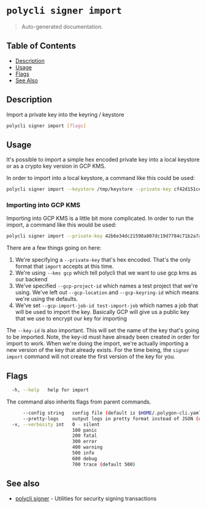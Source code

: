 # `polycli signer import`

> Auto-generated documentation.

## Table of Contents

- [Description](#description)
- [Usage](#usage)
- [Flags](#flags)
- [See Also](#see-also)

## Description

Import a private key into the keyring / keystore

```bash
polycli signer import [flags]
```

## Usage

It's possible to import a simple hex encoded private key into a local
keystore or as a crypto key version in GCP KMS.

In order to import into a local keystore, a command like this could be used:

```bash
polycli signer import --keystore /tmp/keystore --private-key cf42d151cec45693f2ac1201e803b056c5f9e2e5d1af627ce41ab3b6faceda25
```

### Importing into GCP KMS

Importing into GCP KMS is a little bit more complicated. In order to run the import, a command like this would be used:

```bash
polycli signer import --private-key 42b6e34dc21598a807dc19d7784c71b2a7a01f6480dc6f58258f78e539f1a1fa --kms gcp --gcp-project-id prj-polygonlabs-devtools-dev --key-id jhilliard-code-quality --gcp-import-job-id test-import-job
```

There are a few things going on here:

1. We're specifying a `--private-key` that's hex encoded. That's the only format that `import` accepts at this time.
2. We're using `--kms gcp` which tell polycli that we want to use gcp kms as our backend
3. We've specified `--gcp-project-id` which names a test project that we're using. We've left out `--gcp-location` and `--gcp-keyring-id` which means we're using the defaults.
4. We've set `--gcp-import-job-id test-import-job` which names a job that will be used to import the key. Basically GCP will give us a public key that we use to encrypt our key for importing

The `--key-id` is also important. This will set the name of the key that's going to be imported. Note, the key-id must have already been created in order for import to work. When we're doing the import, we're actually importing a new version of the key that already exists. For the time being, the `signer import` command will not create the first version of the key for you.

## Flags

```bash
  -h, --help   help for import
```

The command also inherits flags from parent commands.

```bash
      --config string   config file (default is $HOME/.polygon-cli.yaml)
      --pretty-logs     output logs in pretty format instead of JSON (default true)
  -v, --verbosity int   0 - silent
                        100 panic
                        200 fatal
                        300 error
                        400 warning
                        500 info
                        600 debug
                        700 trace (default 500)
```

## See also

- [polycli signer](polycli_signer.md) - Utilities for security signing transactions
